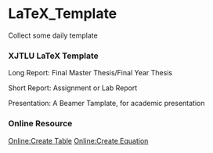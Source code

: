 # LaTeX_Template
Collect some daily template

### XJTLU LaTeX Template
Long Report: Final Master Thesis/Final Year Thesis

Short Report: Assignment or Lab Report

Presentation: A Beamer Tamplate, for academic presentation

### Online Resource
[Online:Create Table](http://www.tablesgenerator.com/)
[Online:Create Equation](http://latex.codecogs.com/eqneditor/editor.php)
